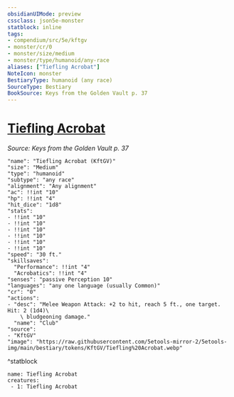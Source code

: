 ```yaml
---
obsidianUIMode: preview
cssclass: json5e-monster
statblock: inline
tags:
- compendium/src/5e/kftgv
- monster/cr/0
- monster/size/medium
- monster/type/humanoid/any-race
aliases: ["Tiefling Acrobat"]
NoteIcon: monster
BestiaryType: humanoid (any race)
SourceType: Bestiary
BookSource: Keys from the Golden Vault p. 37
---
```

# [Tiefling Acrobat](2-Mechanics\CLI\bestiary\humanoid/tiefling-acrobat-kftgv.md)
*Source: Keys from the Golden Vault p. 37*  

```statblock
"name": "Tiefling Acrobat (KftGV)"
"size": "Medium"
"type": "humanoid"
"subtype": "any race"
"alignment": "Any alignment"
"ac": !!int "10"
"hp": !!int "4"
"hit_dice": "1d8"
"stats":
- !!int "10"
- !!int "10"
- !!int "10"
- !!int "10"
- !!int "10"
- !!int "10"
"speed": "30 ft."
"skillsaves":
  "Performance": !!int "4"
  "Acrobatics": !!int "4"
"senses": "passive Perception 10"
"languages": "any one language (usually Common)"
"cr": "0"
"actions":
- "desc": "Melee Weapon Attack: +2 to hit, reach 5 ft., one target. Hit: 2 (1d4)\
    \ bludgeoning damage."
  "name": "Club"
"source":
- "KftGV"
"image": "https://raw.githubusercontent.com/5etools-mirror-2/5etools-img/main/bestiary/tokens/KftGV/Tiefling%20Acrobat.webp"
```
^statblock

```encounter-table
name: Tiefling Acrobat
creatures:
 - 1: Tiefling Acrobat
```